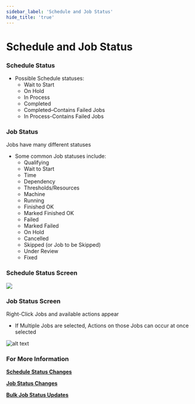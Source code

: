 ```yaml
---
sidebar_label: 'Schedule and Job Status'
hide_title: 'true'
---
```


# Schedule and Job Status

### Schedule Status

* Possible Schedule statuses:
  * Wait to Start
  * On Hold
  * In Process
  * Completed
  * Completed–Contains Failed Jobs 
  * In Process-Contains Failed Jobs

### Job Status

Jobs have many different statuses 

* Some common Job statuses include:
  * Qualifying
  * Wait to Start
  * Time
  * Dependency
  * Thresholds/Resources
  * Machine
  * Running
  * Finished OK
  * Marked Finished OK 
  * Failed
  * Marked Failed
  * On Hold
  * Cancelled
  * Skipped (or Job to be Skipped)
  * Under Review 
  * Fixed

### Schedule Status Screen

![](../static/img/sm-schedule-status-6e7c696d78cc8561a23233d3828dca25.png)

### Job Status Screen

Right-Click Jobs and available actions appear

* If Multiple Jobs are selected, Actions on those Jobs can occur at once selected 

![alt text](../static/img/Picture78-b6f3bd6ddccee07da5c701132909e68d.png)


### For More Information

**[Schedule Status Changes](https://help.smatechnologies.com/opcon/core/Files/UI/Solution-Manager/Performing-Schedule-Status-Changes)**

**[Job Status Changes](https://help.smatechnologies.com/opcon/core/Files/UI/Solution-Manager/Performing-Job-Status-Changes)**

**[Bulk Job Status Updates](https://help.smatechnologies.com/opcon/core/Files/UI/Solution-Manager/Performing-Bulk-Job-Status-Updates-Schedule-Level)**